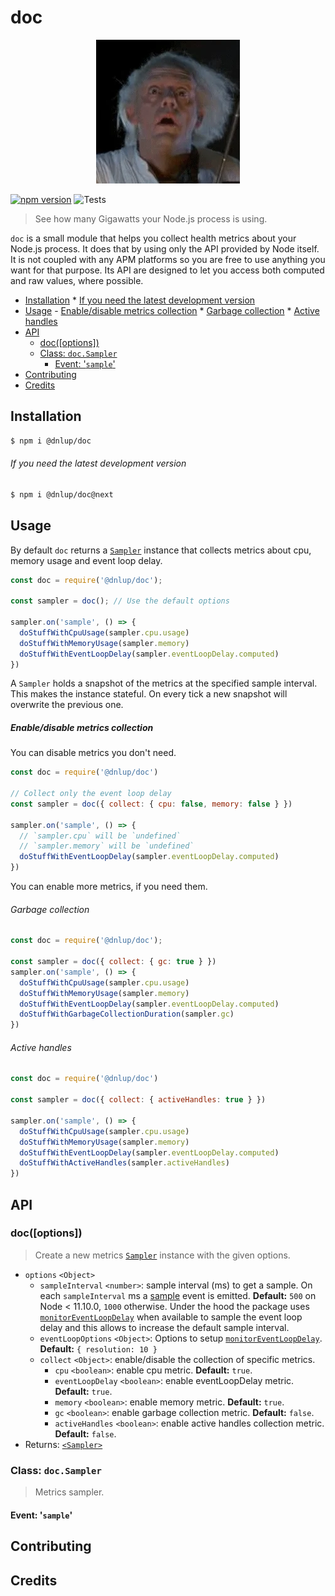 # doc

<p align="center"><img src="./doc.webp" alt="Doc Brown"></p>

[![npm version](https://badge.fury.io/js/%40dnlup%2Fdoc.svg)](https://badge.fury.io/js/%40dnlup%2Fdoc)
![Tests](https://github.com/dnlup/doc/workflows/Tests/badge.svg)

> See how many Gigawatts your Node.js process is using.

`doc` is a small module that helps you collect health metrics about your Node.js process.
It does that by using only the API provided by Node itself.
It is not coupled with any APM platforms so you are free to use anything you want for that purpose.
Its API are designed to let you access both computed and raw values, where possible.

<!-- toc -->

- [Installation](#installation)
        * [If you need the latest development version](#if-you-need-the-latest-development-version)
- [Usage](#usage)
      - [Enable/disable metrics collection](#enabledisable-metrics-collection)
        * [Garbage collection](#garbage-collection)
        * [Active handles](#active-handles)
- [API](#api)
  * [doc([options])](#docoptions)
  * [Class: `doc.Sampler`](#class-docsampler)
    + [Event: '`sample`'](#event-sample)
- [Contributing](#contributing)
- [Credits](#credits)

<!-- tocstop -->

## Installation

```bash
$ npm i @dnlup/doc
```

###### If you need the latest development version

```bash
$ npm i @dnlup/doc@next
```
## Usage

By default `doc` returns a [`Sampler`]() instance that collects metrics about cpu, memory usage and event loop delay.

```js
const doc = require('@dnlup/doc');

const sampler = doc(); // Use the default options

sampler.on('sample', () => {
  doStuffWithCpuUsage(sampler.cpu.usage)
  doStuffWithMemoryUsage(sampler.memory)
  doStuffWithEventLoopDelay(sampler.eventLoopDelay.computed)
})
```

A `Sampler` holds a snapshot of the metrics at the specified sample interval.
This makes the instance stateful. On every tick a new snapshot will overwrite the previous one.

##### Enable/disable metrics collection

You can disable metrics you don't need.

```js
const doc = require('@dnlup/doc')

// Collect only the event loop delay
const sampler = doc({ collect: { cpu: false, memory: false } })

sampler.on('sample', () => {
  // `sampler.cpu` will be `undefined`
  // `sampler.memory` will be `undefined`
  doStuffWithEventLoopDelay(sampler.eventLoopDelay.computed)
})
```

You can enable more metrics, if you need them.

###### Garbage collection

```js
const doc = require('@dnlup/doc');

const sampler = doc({ collect: { gc: true } })
sampler.on('sample', () => {
  doStuffWithCpuUsage(sampler.cpu.usage)
  doStuffWithMemoryUsage(sampler.memory)
  doStuffWithEventLoopDelay(sampler.eventLoopDelay.computed)
  doStuffWithGarbageCollectionDuration(sampler.gc)
})
```

###### Active handles

```js
const doc = require('@dnlup/doc')

const sampler = doc({ collect: { activeHandles: true } })

sampler.on('sample', () => {
  doStuffWithCpuUsage(sampler.cpu.usage)
  doStuffWithMemoryUsage(sampler.memory)
  doStuffWithEventLoopDelay(sampler.eventLoopDelay.computed)
  doStuffWithActiveHandles(sampler.activeHandles)
})
```

## API

### doc([options])

> Create a new metrics [`Sampler`]() instance with the given options.

* `options` `<Object>`
  * `sampleInterval` `<number>`: sample interval (ms) to get a sample. On each `sampleInterval` ms a [sample](#sample) event is emitted. **Default:** `500` on Node < 11.10.0, `1000` otherwise. Under the hood the package uses [`monitorEventLoopDelay`](https://nodejs.org/docs/latest-v12.x/api/perf_hooks.html#perf_hooks_perf_hooks_monitoreventloopdelay_options) when available to sample the event loop delay and this allows to increase the default sample interval.
  * `eventLoopOptions` `<Object>`: Options to setup [`monitorEventLoopDelay`](https://nodejs.org/docs/latest-v12.x/api/perf_hooks.html#perf_hooks_perf_hooks_monitoreventloopdelay_options). **Default:** `{ resolution: 10 }`
  * `collect` `<Object>`: enable/disable the collection of specific metrics.
    * `cpu` `<boolean>`: enable cpu metric. **Default:** `true`.
    * `eventLoopDelay` `<boolean>`: enable eventLoopDelay metric. **Default:** `true`.
    * `memory` `<boolean>`: enable memory metric. **Default:** `true`.
    * `gc` `<boolean>`: enable garbage collection metric. **Default:** `false`.
    * `activeHandles` `<boolean>`: enable active handles collection metric. **Default:** `false`.
* Returns: [`<Sampler>`]()

### Class: `doc.Sampler`

> Metrics sampler.

#### Event: '`sample`'

## Contributing

## Credits
